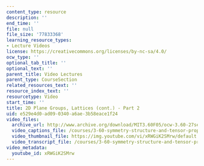 ```yaml
---
content_type: resource
description: ''
end_time: ''
file: null
file_size: '77833368'
learning_resource_types:
- Lecture Videos
license: https://creativecommons.org/licenses/by-nc-sa/4.0/
ocw_type: ''
optional_tab_title: ''
optional_text: ''
parent_title: Video Lectures
parent_type: CourseSection
related_resources_text: ''
resource_index_text: ''
resourcetype: Video
start_time: ''
title: 2D Plane Groups, Lattices (cont.) - Part 2
uid: e529e4d0-ad09-0340-a6ae-3b58eace1f24
video_files:
  archive_url: http://www.archive.org/download/MIT3.60F05/ocw-3.60-27sep2005-part2-220k.mp4
  video_captions_file: /courses/3-60-symmetry-structure-and-tensor-properties-of-materials-fall-2005/2cff819de8295222bf114b505acbb9b2_xRWGiK2SMrw.vtt
  video_thumbnail_file: https://img.youtube.com/vi/xRWGiK2SMrw/default.jpg
  video_transcript_file: /courses/3-60-symmetry-structure-and-tensor-properties-of-materials-fall-2005/721786a6739084995bc609b2cfcb9197_xRWGiK2SMrw.pdf
video_metadata:
  youtube_id: xRWGiK2SMrw
---
```

